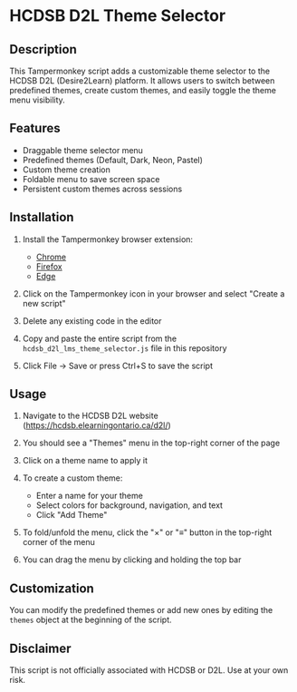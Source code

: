 # HCDSB D2L Theme Selector

## Description

This Tampermonkey script adds a customizable theme selector to the HCDSB D2L (Desire2Learn) platform. It allows users to switch between predefined themes, create custom themes, and easily toggle the theme menu visibility.

## Features

- Draggable theme selector menu
- Predefined themes (Default, Dark, Neon, Pastel)
- Custom theme creation
- Foldable menu to save screen space
- Persistent custom themes across sessions

## Installation

1. Install the Tampermonkey browser extension:
   - [Chrome](https://chrome.google.com/webstore/detail/tampermonkey/dhdgffkkebhmkfjojejmpbldmpobfkfo)
   - [Firefox](https://addons.mozilla.org/en-US/firefox/addon/tampermonkey/)
   - [Edge](https://microsoftedge.microsoft.com/addons/detail/tampermonkey/iikmkjmpaadaobahmlepeloendndfphd)

2. Click on the Tampermonkey icon in your browser and select "Create a new script"

3. Delete any existing code in the editor

4. Copy and paste the entire script from the `hcdsb_d2l_lms_theme_selector.js` file in this repository

5. Click File -> Save or press Ctrl+S to save the script

## Usage

1. Navigate to the HCDSB D2L website (https://hcdsb.elearningontario.ca/d2l/)

2. You should see a "Themes" menu in the top-right corner of the page

3. Click on a theme name to apply it

4. To create a custom theme:
   - Enter a name for your theme
   - Select colors for background, navigation, and text
   - Click "Add Theme"

5. To fold/unfold the menu, click the "×" or "≡" button in the top-right corner of the menu

6. You can drag the menu by clicking and holding the top bar

## Customization

You can modify the predefined themes or add new ones by editing the `themes` object at the beginning of the script.

## Disclaimer

This script is not officially associated with HCDSB or D2L. Use at your own risk.
